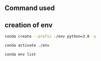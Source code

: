 ## Command used

##  creation of env

```bash
conda create --prefix ./env python=3.8 -y
```

```bash
conda activate ./env
```

```bash 
conda env list
```